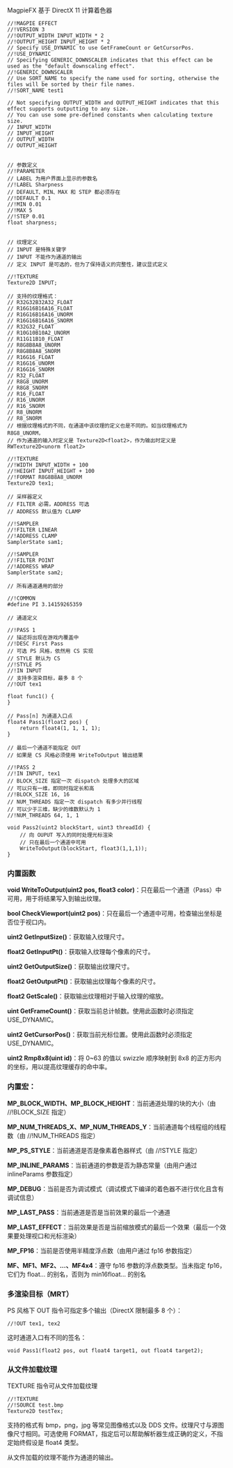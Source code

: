 MagpieFX 基于 DirectX 11 计算着色器

``` hlsl
//!MAGPIE EFFECT
//!VERSION 3
//!OUTPUT_WIDTH INPUT_WIDTH * 2
//!OUTPUT_HEIGHT INPUT_HEIGHT * 2
// Specify USE_DYNAMIC to use GetFrameCount or GetCursorPos.
//!USE_DYNAMIC
// Specifying GENERIC_DOWNSCALER indicates that this effect can be used as the "default downscaling effect".
//!GENERIC_DOWNSCALER
// Use SORT_NAME to specify the name used for sorting, otherwise the files will be sorted by their file names.
//!SORT_NAME test1

// Not specifying OUTPUT_WIDTH and OUTPUT_HEIGHT indicates that this effect supports outputting to any size.
// You can use some pre-defined constants when calculating texture size.
// INPUT_WIDTH
// INPUT_HEIGHT
// OUTPUT_WIDTH
// OUTPUT_HEIGHT


// 参数定义
//!PARAMETER
// LABEL 为用户界面上显示的参数名
//!LABEL Sharpness
// DEFAULT、MIN、MAX 和 STEP 都必须存在
//!DEFAULT 0.1
//!MIN 0.01
//!MAX 5
//!STEP 0.01
float sharpness;


// 纹理定义
// INPUT 是特殊关键字
// INPUT 不能作为通道的输出
// 定义 INPUT 是可选的，但为了保持语义的完整性，建议显式定义

//!TEXTURE
Texture2D INPUT;

// 支持的纹理格式：
// R32G32B32A32_FLOAT
// R16G16B16A16_FLOAT
// R16G16B16A16_UNORM
// R16G16B16A16_SNORM
// R32G32_FLOAT
// R10G10B10A2_UNORM
// R11G11B10_FLOAT
// R8G8B8A8_UNORM
// R8G8B8A8_SNORM
// R16G16_FLOAT
// R16G16_UNORM
// R16G16_SNORM
// R32_FLOAT
// R8G8_UNORM
// R8G8_SNORM
// R16_FLOAT
// R16_UNORM
// R16_SNORM
// R8_UNORM
// R8_SNORM
// 根据纹理格式的不同，在通道中该纹理的定义也是不同的。如当纹理格式为 R8G8_UNORM，
// 作为通道的输入时定义是 Texture2D<float2>，作为输出时定义是 RWTexture2D<unorm float2>

//!TEXTURE
//!WIDTH INPUT_WIDTH + 100
//!HEIGHT INPUT_HEIGHT + 100
//!FORMAT R8G8B8A8_UNORM
Texture2D tex1;

// 采样器定义
// FILTER 必需，ADDRESS 可选
// ADDRESS 默认值为 CLAMP

//!SAMPLER
//!FILTER LINEAR
//!ADDRESS CLAMP
SamplerState sam1;

//!SAMPLER
//!FILTER POINT
//!ADDRESS WRAP
SamplerState sam2;

// 所有通道通用的部分

//!COMMON
#define PI 3.14159265359

// 通道定义

//!PASS 1
// 描述将出现在游戏内覆盖中
//!DESC First Pass
// 可选 PS 风格，依然用 CS 实现
// STYLE 默认为 CS
//!STYLE PS
//!IN INPUT
// 支持多渲染目标，最多 8 个
//!OUT tex1

float func1() {
}

// Pass[n] 为通道入口点
float4 Pass1(float2 pos) {
    return float4(1, 1, 1, 1);
}

// 最后一个通道不能指定 OUT
// 如果是 CS 风格必须使用 WriteToOutput 输出结果

//!PASS 2
//!IN INPUT, tex1
// BLOCK_SIZE 指定一次 dispatch 处理多大的区域
// 可以只有一维，即同时指定长和高
//!BLOCK_SIZE 16, 16
// NUM_THREADS 指定一次 dispatch 有多少并行线程
// 可以少于三维，缺少的维数默认为 1
//!NUM_THREADS 64, 1, 1

void Pass2(uint2 blockStart, uint3 threadId) {
    // 向 OUPUT 写入的同时处理光标渲染
    // 只在最后一个通道中可用
    WriteToOutput(blockStart, float3(1,1,1));
}
```

### 内置函数

**void WriteToOutput(uint2 pos, float3 color)**：只在最后一个通道（Pass）中可用，用于将结果写入到输出纹理。

**bool CheckViewport(uint2 pos)**：只在最后一个通道中可用，检查输出坐标是否位于视口内。

**uint2 GetInputSize()**：获取输入纹理尺寸。

**float2 GetInputPt()**：获取输入纹理每个像素的尺寸。

**uint2 GetOutputSize()**：获取输出纹理尺寸。

**float2 GetOutputPt()**：获取输出纹理每个像素的尺寸。

**float2 GetScale()**：获取输出纹理相对于输入纹理的缩放。

**uint GetFrameCount()**：获取当前总计帧数。使用此函数时必须指定 USE_DYNAMIC。

**uint2 GetCursorPos()**：获取当前光标位置。使用此函数时必须指定 USE_DYNAMIC。

**uint2 Rmp8x8(uint id)**：将 0~63 的值以 swizzle 顺序映射到 8x8 的正方形内的坐标，用以提高纹理缓存的命中率。


### 内置宏：

**MP_BLOCK_WIDTH、MP_BLOCK_HEIGHT**：当前通道处理的块的大小（由 //!BLOCK_SIZE 指定）

**MP_NUM_THREADS_X、MP_NUM_THREADS_Y**：当前通道每个线程组的线程数（由 //!NUM_THREADS 指定）

**MP_PS_STYLE**：当前通道是否是像素着色器样式（由 //!STYLE 指定）

**MP_INLINE_PARAMS**：当前通道的参数是否为静态常量（由用户通过 inlineParams 参数指定）

**MP_DEBUG**：当前是否为调试模式（调试模式下编译的着色器不进行优化且含有调试信息）

**MP_LAST_PASS**：当前通道是否是当前效果的最后一个通道

**MP_LAST_EFFECT**：当前效果是否是当前缩放模式的最后一个效果（最后一个效果要处理视口和光标渲染）

**MP_FP16**：当前是否使用半精度浮点数（由用户通过 fp16 参数指定）

**MF、MF1、MF2、...、MF4x4**：遵守 fp16 参数的浮点数类型。当未指定 fp16，它们为 float... 的别名，否则为 min16float... 的别名


### 多渲染目标（MRT）

PS 风格下 OUT 指令可指定多个输出（DirectX 限制最多 8 个）：
``` hlsl
//!OUT tex1, tex2
```

这时通道入口有不同的签名：
``` hlsl
void Pass1(float2 pos, out float4 target1, out float4 target2);
```

### 从文件加载纹理

TEXTURE 指令可从文件加载纹理

``` hlsl
//!TEXTURE
//!SOURCE test.bmp
Texture2D testTex;
```

支持的格式有 bmp，png，jpg 等常见图像格式以及 DDS 文件。纹理尺寸与源图像尺寸相同。可选使用 FORMAT，指定后可以帮助解析器生成正确的定义，不指定始终假设是 float4 类型。

从文件加载的纹理不能作为通道的输出。
